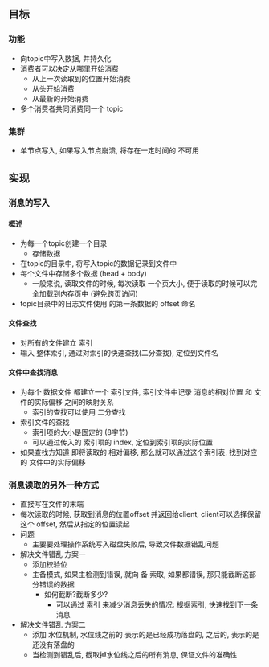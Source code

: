 ## 目标
### 功能
- 向topic中写入数据, 并持久化
- 消费者可以决定从哪里开始消费
    - 从上一次读取到的位置开始消费
    - 从头开始消费
    - 从最新的开始消费
- 多个消费者共同消费同一个 topic

### 集群
- 单节点写入, 如果写入节点崩溃, 将存在一定时间的 不可用


## 实现
### 消息的写入
#### 概述
- 为每一个topic创建一个目录
    - 存储数据
- 在topic的目录中, 将写入topic的数据记录到文件中
- 每个文件中存储多个数据 (head + body)
    - 一般来说, 读取文件的时候, 每次读取 一个页大小, 便于读取的时候可以完全加载到内存页中 (避免跨页访问)
- topic目录中的日志文件使用 的第一条数据的 offset 命名

#### 文件查找
- 对所有的文件建立 索引
- 输入 整体索引, 通过对索引的快速查找(二分查找), 定位到文件名

#### 文件中查找消息
- 为每个 数据文件 都建立一个 索引文件, 索引文件中记录 消息的相对位置 和 文件的实际偏移 之间的映射关系
    - 索引的查找可以使用 二分查找
- 索引文件的查找
    - 索引项的大小是固定的 (8字节)
    - 可以通过传入的 索引项的 index, 定位到索引项的实际位置
- 如果查找方知道 即将读取的 相对偏移, 那么就可以通过这个索引表, 找到对应的 文件中的实际偏移

### 消息读取的另外一种方式
- 直接写在文件的末端
- 每次读取的时候, 获取到消息的位置offset 并返回给client, client可以选择保留这个 offset, 然后从指定的位置读起
- 问题
    - 主要要处理操作系统写入磁盘失败后, 导致文件数据错乱问题
- 解决文件错乱 方案一
    - 添加校验位
    - 主备模式, 如果主检测到错误, 就向 备 索取, 如果都错误, 那只能截断这部分错误的数据
        - 如何截断?截断多少?
            - 可以通过 索引 来减少消息丢失的情况: 根据索引, 快速找到下一条消息
- 解决文件错乱 方案二
    - 添加 水位机制, 水位线之前的 表示的是已经成功落盘的, 之后的, 表示的是还没有落盘的
    - 当检测到错乱后, 截取掉水位线之后的所有消息, 保证文件的准确性


